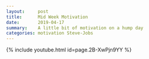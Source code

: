 ```yaml
---
layout:     post
title:      Mid Week Motivation
date:       2019-04-17
summary:    A little bit of motivation on a hump day
categories: motivation Steve-Jobs
---
```


{% include youtube.html id=page.2B-XwPjn9YY %}

